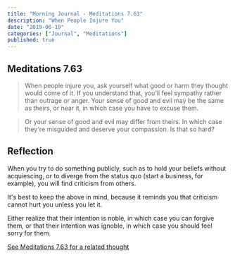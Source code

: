 ```yaml
---
title: "Morning Journal - Meditations 7.63"
description: "When People Injure You"
date: "2019-06-19"
categories: ["Journal", "Meditations"]
published: true
---
```


## Meditations 7.63

> When people injure you, ask yourself what good or harm they thought would come of it. If you understand that, you'll feel sympathy rather than outrage or anger. Your sense of good and evil may be the same as theirs, or near it, in which case you have to excuse them.

> Or your sense of good and evil may differ from theirs. In which case they're misguided and deserve your compassion. Is that so hard?

## Reflection

When you try to do something publicly, such as to hold your beliefs without acquiescing, or to diverge from the status quo (start a business, for example), you will find criticism from others.

It's best to keep the above in mind, because it reminds you that criticism cannot hurt you unless you let it.

Either realize that their intention is noble, in which case you can forgive them, or that their intention was ignoble, in which case you should feel sorry for them.

[See Meditations 7.63 for a related thought](../meditations-7-63)
